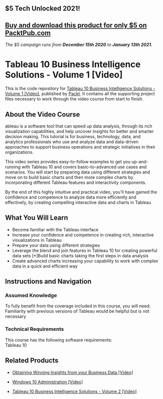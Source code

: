 ## $5 Tech Unlocked 2021!
[Buy and download this product for only $5 on PacktPub.com](https://www.packtpub.com/)
-----
*The $5 campaign         runs from __December 15th 2020__ to __January 13th 2021.__*

# Tableau 10 Business Intelligence Solutions - Volume 1 [Video]
This is the code repository for [Tableau 10 Business Intelligence Solutions - Volume 1 [Video]](https://www.packtpub.com/big-data-and-business-intelligence/tableau-10-business-intelligence-solutions-volume-1-video?utm_source=github&utm_medium=repository&utm_campaign=9781787121218), published by [Packt](https://www.packtpub.com/?utm_source=github). It contains all the supporting project files necessary to work through the video course from start to finish.
## About the Video Course
ableau is a software tool that can speed up data analysis, through its rich visualization capabilities, and help uncover insights for better and smarter decision making. This tutorial is for business, technology, data, and analytics professionals who use and analyze data and data-driven approaches to support business operations and strategic initiatives in their organizations.

This video series provides easy-to-follow examples to get you up-and-running with Tableau 10 and covers basic–to-advanced use cases and scenarios. You will start by preparing data using different strategies and move on to build basic charts and then more complex charts by incorporating different Tableau features and interactivity components. 

By the end of this highly intuitive and practical video, you'll have gained the confidence and competence to analyze data more efficiently and effectively, by creating compelling interactive data and charts in Tableau

<H2>What You Will Learn</H2>
<DIV class=book-info-will-learn-text>
<UL>
<LI>Become familiar with the Tableau interface 
<LI>Increase your confidence and competence in creating rich, interactive visualizations in Tableau 
<LI>Prepare your data using different strategies 
<LI>Leverage the blend and join features in Tableau 10 for creating powerful data sets [*]Build basic charts taking the first steps in data analysis 
<LI>Create advanced charts increasing your capability to work with complex data in a quick and efficient way </LI></UL></DIV>

## Instructions and Navigation
### Assumed Knowledge
To fully benefit from the coverage included in this course, you will need:<br/>
 Familiarity with previous versions of Tableau would be helpful but is not necessary
### Technical Requirements
This course has the following software requirements:<br/>
Tableau 10

## Related Products
* [Obtaining Winning Insights from your Business Data [Video]](https://www.packtpub.com/big-data-and-business-intelligence/obtaining-winning-insights-your-business-data-video?utm_source=github&utm_medium=repository&utm_campaign=9781789954449)

* [Windows 10 Administration [Video]](https://www.packtpub.com/networking-and-servers/windows-10-administration-video?utm_source=github&utm_medium=repository&utm_campaign=9781838646400)

* [Tableau 10 Business Intelligence Solutions - Volume 2 [Video]](https://www.packtpub.com/big-data-and-business-intelligence/tableau-10-business-intelligence-solutions-volume-2-video?utm_source=github&utm_medium=repository&utm_campaign=9781788296625)

